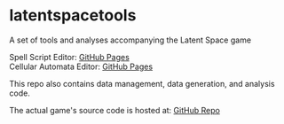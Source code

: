 # latentspacetools
A set of tools and analyses accompanying the Latent Space game  

Spell Script Editor: [GitHub Pages](https://austin-the-drake.github.io/latentspacetools/)  
Cellular Automata Editor: [GitHub Pages](https://austin-the-drake.github.io/latentspacetools/Mode2/)  

This repo also contains data management, data generation, and analysis code.

The actual game's source code is hosted at: [GitHub Repo](https://github.com/austin-the-drake/LatentSpace)  
